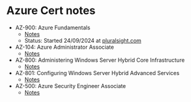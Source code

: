 # Azure Cert notes

  - AZ-900: Azure Fundamentals 
    - [Notes](/az-900.md)
    - Status: Started 24/09/2024 at [pluralsight.com](https://www.pluralsight.com)
  - AZ-104: Azure Administrator Associate 
    - [Notes](/az-104.md)    
  - AZ-800: Administering Windows Server Hybrid Core Infrastructure 
    - [Notes](/az-800.md)
  - AZ-801: Configuring Windows Server Hybrid Advanced Services 
    - [Notes](/az-801.md)
  - AZ-500: Azure Security Engineer Associate 
    - [Notes](/az-500.md)

